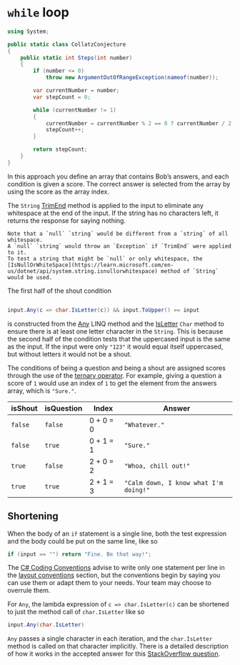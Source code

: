 # `while` loop

```csharp
using System;

public static class CollatzConjecture
{
    public static int Steps(int number)
    {
        if (number <= 0)
            throw new ArgumentOutOfRangeException(nameof(number));

        var currentNumber = number;
        var stepCount = 0;

        while (currentNumber != 1)
        {
            currentNumber = currentNumber % 2 == 0 ? currentNumber / 2 : currentNumber * 3 + 1;
            stepCount++;
        }

        return stepCount;
    }
}

```

In this approach you define an array that contains Bob’s answers, and each condition is given a score.
The correct answer is selected from the array by using the score as the array index.

The `String` [TrimEnd][trimend] method is applied to the input to eliminate any whitespace at the end of the input.
If the string has no characters left, it returns the response for saying nothing.

```exercism/caution
Note that a `null` `string` would be different from a `string` of all whitespace.
A `null` `string` would throw an `Exception` if `TrimEnd` were applied to it.
To test a string that might be `null` or only whitespace, the [IsNullOrWhiteSpace](https://learn.microsoft.com/en-us/dotnet/api/system.string.isnullorwhitespace) method of `String` would be used.
```

The first half of the shout condition

```csharp

input.Any(c => char.IsLetter(c)) && input.ToUpper() == input
```

is constructed from the [Any][any] LINQ method and the [IsLetter][isletter] `Char` method to ensure there is at least one letter character in the `String`.
This is because the second half of the condition tests that the uppercased input is the same as the input.
If the input were only `"123"` it would equal itself uppercased, but without letters it would not be a shout.

The conditions of being a question and being a shout are assigned scores through the use of the [ternary operator][ternary].
For example, giving a question a score of `1` would use an index of `1` to get the element from the answers array, which is `"Sure."`.

| isShout | isQuestion | Index     | Answer                                |
| ------- | ---------- | --------- | ------------------------------------- |
| `false` | `false`    | 0 + 0 = 0 | `"Whatever."`                         |
| `false` | `true`     | 0 + 1 = 1 | `"Sure."`                             |
| `true`  | `false`    | 2 + 0 = 2 | `"Whoa, chill out!"`                  |
| `true`  | `true`     | 2 + 1 = 3 | `"Calm down, I know what I'm doing!"` |

## Shortening

When the body of an `if` statement is a single line, both the test expression and the body could be put on the same line, like so

```csharp
if (input == "") return "Fine. Be that way!";
```

The [C# Coding Conventions][coding-conventions] advise to write only one statement per line in the [layout conventions][layout-conventions] section,
but the conventions begin by saying you can use them or adapt them to your needs.
Your team may choose to overrule them.

For `Any`, the lambda expression of `c => char.IsLetter(c)` can be shortened to just the method call of `char.IsLetter` like so

```csharp
input.Any(char.IsLetter)
```

`Any` passes a single character in each iteration, and the `char.IsLetter` method is called on that character implicitly.
There is a detailed description of how it works in the accepted answer for this [StackOverflow question][method-group].

[trimend]: https://learn.microsoft.com/en-us/dotnet/api/system.string.trimend
[isnullorwhitespace]: https://learn.microsoft.com/en-us/dotnet/api/system.string.isnullorwhitespace
[any]: https://learn.microsoft.com/en-us/dotnet/api/system.linq.enumerable.any
[isletter]: https://learn.microsoft.com/en-us/dotnet/api/system.char.isletter
[ternary]: https://learn.microsoft.com/en-us/dotnet/csharp/language-reference/operators/conditional-operator
[coding-conventions]: https://learn.microsoft.com/en-us/dotnet/csharp/fundamentals/coding-style/coding-conventions
[layout-conventions]: https://learn.microsoft.com/en-us/dotnet/csharp/fundamentals/coding-style/coding-conventions#layout-conventions
[method-group]: https://stackoverflow.com/questions/35420610/passing-a-method-to-a-linq-query
